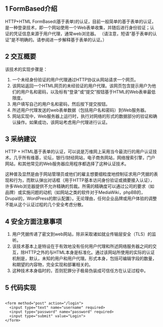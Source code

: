 <h2>1 FormBased介绍</h2>
   
HTTP+HTML FormBased(基于表单)的认证，目前一般简单的基于表单的认证，是一种登录技术，即一个网站使用一个Web表单收集，并随后进行身份验证；认证的凭证信息来源于用户代理，通常web浏览器。 （请注意，短语“基于表单的认证”是不明确的。请参阅进一步解释基于表单的认证。）

<h2>2 交互概要</h2>
 
该技术的实现步骤是：
 <ol>
  <li>一个未经身份验证的用户代理通过HTTP协议从网站请求一个网页。</li>
  <li>该网站返回一个HTML网页的未经验证的用户代理。该网页包含提示用户为他们的用户名和密码，以及标有“登录”或“提交”按钮基于HTML的Web表单最低限度。</li>
  <li>用户填写自己的用户名和密码，然后按下提交按钮。</li>
  <li>所述用户代理发送的web表单数据（包括用户名和密码）到Web服务器。</li>
  <li>网站实现中，Web服务器上运行时，执行对网络的形式的数据部分的验证和确认操作。如果成功，该网站考虑用户代理进行认证。</li>
</ol>

<h2>3 采纳建议</h2>

HTTP + HTML基于表单的认证，可以说是万维网上采用当今最流行的用户认证技术。几乎所有维基，论坛，银行/财经网站，电子商务网站，网络搜索引擎，门户网站，和其他常见的Web服务器应用程序都选择了这种认证技术。


这种普及显然是由于网站管理员或他们的雇主想要细粒度地控制征求用户凭据的表现和行为，而默认弹出对话框（用于HTTP基本访问身份验证或摘要接入认证），许多Web浏览器提供不允许精确的剪裁。所需的精确度可以通过公司的要求（如品牌）或实施问题的动机（如网站之类的软件对于MediaWiki，phpBB的，Drupal的，WordPress的默认配置）。无论理由，任何企业品牌或用户体验的调整不能从这个认证过程的几个安全考虑分散。

<h2>4 安全方面注意事项</h2>
 <ol>
  <li>用户凭据传递了密文到web网站，除非采取诸如就业传输层安全（TLS）的监听。</li>
  <li>该技术基本上是特设在于有效地没有任何用户代理和所述网络服务器之间的交互，除HTTP之外的与HTML本身是标准化。通过该网站所使用的实际的认证机制是，默认，未知的用户和用户代理。形式本身，包括可编辑字段的数量，和期望的内容物，完全实现和部署相关的。</li>
  <li>这种技术本身临时的，否则犯罪分子极易伪装成可信任方在认证过程中。</li>
</ol>

<h2>5 代码实现</h2>
<pre><code class="html hljs">
&lt;form method="post" action="/login"&gt;
  &lt;input type="text" name="username" required&gt;
  &lt;input type="password" name="password" required&gt;
  &lt;input type="submit" value="Login"&gt;
&lt;/form&gt;
</code></pre>